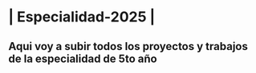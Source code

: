 # | Especialidad-2025 |
## Aqui voy a subir todos los proyectos y trabajos de la especialidad de 5to año
